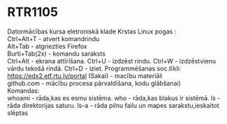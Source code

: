 # RTR1105
Datormācības kursa eletroniskā klade
Krstas Linux pogas :   
Ctrl+Alt+T - atvert komandrindu  
Alt+Tab - atgriezties Firefox  
Burti+Tab(2x) - komandu saraksts  
Ctrl+Alt - ekrana attīrīšana. 
Ctrl+U - izdzēst rindu. 
Ctrl+W - izdzēstvienu vārdu tekošā rindā. 
Ctrl+D - iziet. 
Programmēšanas soc.tīkli:  
https://edx2.etf.rtu.lv/portal (Sakai) - macību materiāli  
github.com - mācību procesa pārvaldīšana, kodu glābšanai)  
Komandas:  
whoami - rāda,kas es esmu sistēma. 
who - rāda,kas blakus ir sistēmā. 
ls - rāda direktorijas saturu. 
ls-a - rāda pilnu failu un mapes sarakstu,ieskaitot slēptas 

